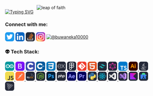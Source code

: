 <!--[![MasterHead](https://media.giphy.com/media/pVGsAWjzvXcZW4ZBTE/giphy.gif)](https://rishavchanda.io) -->
<!-- The masterhead has been removed -->
<!--<h1 align="center">A guy with a laptop </h1>-->
<img align="right" alt="leap of faith" width="400" src="https://i.giphy.com/media/v1.Y2lkPTc5MGI3NjExeTFiMWJtcjExM2MzZHhwN29oZmk5YnRxNmxxdGRrNjQyMG9ucHkydSZlcD12MV9pbnRlcm5hbF9naWZfYnlfaWQmY3Q9Zw/9tZc9Mzo9K0yOYx38U/giphy.gif">
<p align="left">
  <a href="https://git.io/typing-svg">
    <img src="https://readme-typing-svg.herokuapp.com?font=Fira+Code&pause=1000&random=false&width=435&lines=A+guy+with+a+laptop....." alt="Typing SVG">
  </a>
</p>



<!-- <h3 align="center">A guy with a laptop </h3> -->

<!--<img align="right" alt="Coding" width="400" src="https://66.media.tumblr.com/e90102ad4c6a2926402ceb961b7b72eb/tumblr_posit6cYnn1s3olk1o6_540.gif"> -->



<h3 align="left">Connect with me:</h3>
<p align="left">
<a href="https://twitter.com/buwanekaonline" target="blank"><img align="center" src="https://github.com/tandpfun/skill-icons/raw/main/icons/Twitter.svg" alt="buwanekaonline" height="30" width="30" /></a>
<a href="https://linkedin.com/in/buwaneka-vishwajith-645378206" target="blank"><img align="center" src="https://github.com/tandpfun/skill-icons/raw/main/icons/LinkedIn.svg" alt="buwaneka-vishwajith-645378206" height="30" width="30" /></a>
<a href="https://stackoverflow.com/users/22067867" target="blank"><img align="center" src="https://github.com/tandpfun/skill-icons/raw/main/icons/StackOverflow-Dark.svg" alt="22067867" height="30" width="30" /></a>
<a href="https://www.instagram.com/vish.code" target="blank"><img align="center" src="https://github.com/tandpfun/skill-icons/raw/main/icons/Instagram.svg" alt="iambuwaneka" height="30" width="30" /></a>
<a href="https://medium.com/@buwaneka10000" target="blank"><img align="center" src="https://raw.githubusercontent.com/rahuldkjain/github-profile-readme-generator/master/src/images/icons/Social/medium.svg" alt="@buwaneka10000" height="30" width="30" /></a>
</p>

<h3 align="left">👽 Tech Stack:</h3>
<p align="left"> <a href="https://www.arduino.cc/" target="_blank" rel="noreferrer"> 
<img src="https://github.com/tandpfun/skill-icons/raw/main/icons/Arduino.svg" alt="arduino" width="30" height="30"/> </a> <a href="https://getbootstrap.com" target="_blank" rel="noreferrer"> 
<img src="https://github.com/tandpfun/skill-icons/blob/main/icons/Bootstrap.svg" alt="bootstrap" width="30" height="30"/> </a> <a href="https://www.cprogramming.com/" target="_blank" rel="noreferrer"> 
<img src="https://github.com/tandpfun/skill-icons/raw/main/icons/C.svg" alt="c" width="30" height="30"/> </a> <a href="https://www.w3schools.com/cpp/" target="_blank" rel="noreferrer"> 
<img src="https://github.com/tandpfun/skill-icons/raw/main/icons/CPP.svg" alt="cplusplus" width="30" height="30"/> </a> <a href="https://www.w3schools.com/css/" target="_blank" rel="noreferrer"> 
<img src="https://github.com/tandpfun/skill-icons/raw/main/icons/CSS.svg" alt="css3" width="30" height="30"/> </a> <a href="https://expressjs.com" target="_blank" rel="noreferrer">
<img src="https://github.com/tandpfun/skill-icons/raw/main/icons/ExpressJS-Dark.svg" alt="express" width="30" height="30"/> </a> <a href="https://www.figma.com/" target="_blank" rel="noreferrer"> 
<img src="https://github.com/tandpfun/skill-icons/raw/main/icons/Figma-Dark.svg" alt="figma" width="30" height="30"/> </a> <a href="https://git-scm.com/" target="_blank" rel="noreferrer"> 
<img src="https://github.com/tandpfun/skill-icons/raw/main/icons/Git.svg" alt="git" width="30" height="30"/> </a> <a href="https://www.w3.org/html/" target="_blank" rel="noreferrer"> 
<img src="https://github.com/tandpfun/skill-icons/raw/main/icons/HTML.svg" alt="html5" width="30" height="30"/> </a> </a> <a href="https://www.w3.org/html/" target="_blank" rel="noreferrer"> 
<img src="https://github.com/tandpfun/skill-icons/blob/main/icons/TailwindCSS-Dark.svg" alt="tailwind" width="30" height="30"/> </a><a href="https://graphql.org/learn/" target="_blank" rel="noreferrer"> 
<img src="https://github.com/tandpfun/skill-icons/blob/main/icons/GraphQL-Dark.svg" alt="graphql" width="30" height="30"/> </a><a href="https://www.typescriptlang.org/docs/handbook/typescript-in-5-minutes.html" target="_blank" rel="noreferrer"> 
<img src="https://github.com/tandpfun/skill-icons/blob/main/icons/TypeScript.svg" alt="graphql" width="30" height="30"/> </a>
  
<a href="https://www.adobe.com/in/products/illustrator.html" target="_blank" rel="noreferrer"> 
<img src="https://github.com/tandpfun/skill-icons/raw/main/icons/Illustrator.svg" alt="illustrator" width="30" height="30"/> </a> 
  
<a href="https://www.java.com" target="_blank" rel="noreferrer"> 
<img src="https://github.com/tandpfun/skill-icons/raw/main/icons/Java-Dark.svg" alt="java" width="30" height="30"/> </a> 
  
<a href="https://developer.mozilla.org/en-US/docs/Web/JavaScript" target="_blank" rel="noreferrer"> 
<img src="https://github.com/tandpfun/skill-icons/raw/main/icons/JavaScript.svg" alt="javascript" width="30" height="30"/> </a> <a href="https://www.microsoft.com/en-us/sql-server" target="_blank" rel="noreferrer"> 
<img src="https://github.com/tandpfun/skill-icons/raw/main/icons/Postman.svg" alt="postman" width="30" height="30"/> </a> <a href="https://www.postman.com/" target="_blank" rel="noreferrer"> 
<img src="https://github.com/tandpfun/skill-icons/raw/main/icons/MySQL-Dark.svg" alt="mysql" width="30" height="30"/> </a> <a href="https://nodejs.org" target="_blank" rel="noreferrer"> 
<img src="https://github.com/tandpfun/skill-icons/raw/main/icons/NodeJS-Dark.svg" alt="nodejs" width="30" height="30"/> </a> <a href="https://www.photoshop.com/en" target="_blank" rel="noreferrer"> 
<img src="https://github.com/tandpfun/skill-icons/raw/main/icons/Photoshop.svg" alt="photoshop" width="30" height="30"/> </a> <a href="https://www.php.net" target="_blank" rel="noreferrer"> 
<img src="https://github.com/tandpfun/skill-icons/raw/main/icons/PHP-Dark.svg" alt="php" width="30" height="30"/> </a> 
<a href="https://www.adobe.com" target="_blank" rel="noreferrer"> <img src="https://github.com/tandpfun/skill-icons/raw/main/icons/AfterEffects.svg" alt="aftereffects" width="30" height="30"/> </a> 
<a href="https://postman.com" target="_blank" rel="noreferrer"> <img src="https://github.com/tandpfun/skill-icons/raw/main/icons/Premiere.svg" alt="premier pro" width="30" height="30"/> </a> 
<a href="https://www.python.org" target="_blank" rel="noreferrer"> 
<img src="https://github.com/tandpfun/skill-icons/raw/main/icons/Python-Dark.svg" alt="python" width="30" height="30"/> </a> <a href="https://reactjs.org/" target="_blank" rel="noreferrer"> 
<img src="https://github.com/tandpfun/skill-icons/raw/main/icons/React-Dark.svg" alt="react" width="30" height="30"/> </a>
<a href="https://code.visualstudio.com/" target="_blank" rel="noreferrer"> <img src="https://github.com/tandpfun/skill-icons/raw/main/icons/VSCode-Dark.svg" alt="vscode" width="30" height="30"/> </a> 
<a href="https://code.visualstudio.com/" target="_blank" rel="noreferrer"> <img src="https://github.com/tandpfun/skill-icons/raw/main/icons/VisualStudio-Dark.svg" alt="visual studio" width="30" height="30"/></a>
<img src="https://github.com/tandpfun/skill-icons/blob/main/icons/Kotlin-Dark.svg" alt="visual studio" width="30" height="30"/>
<img src="https://github.com/tandpfun/skill-icons/blob/main/icons/AndroidStudio-Dark.svg" alt="visual studio" width="30" height="30"/>
<img src="https://github.com/tandpfun/skill-icons/blob/main/icons/ThreeJS-Dark.svg" alt="visual studio" width="30" height="30"/>
</p>



<!--<p>&nbsp;<img align="center" src="https://github-readme-stats.vercel.app/api?username=Buwaneka-Vishwajith&show_icons=true&locale=en" alt="Buwaneka-Vishwajith" /></p> -->



<!-- <img align="right" alt="Coding" width="400" src="https://i.giphy.com/media/v1.Y2lkPTc5MGI3NjExeTFiMWJtcjExM2MzZHhwN29oZmk5YnRxNmxxdGRrNjQyMG9ucHkydSZlcD12MV9pbnRlcm5hbF9naWZfYnlfaWQmY3Q9Zw/9tZc9Mzo9K0yOYx38U/giphy.gif"> -->

<!-- <p><img align="center" src="https://github-readme-streak-stats.herokuapp.com/?user=Buwaneka-Vishwajith&" alt="Buwaneka-Vishwajith" /></p> --> 




